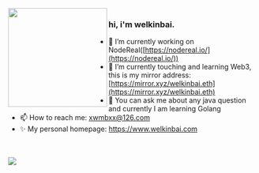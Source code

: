

<!--
**welkinbai/welkinbai** is a ✨ _special_ ✨ repository because its `README.md` (this file) appears on your GitHub profile.

Here are some ideas to get you started:

- 🔭 I’m currently working on ...
- 🌱 I’m currently learning ...
- 👯 I’m looking to collaborate on ...
- 🤔 I’m looking for help with ...
- 💬 Ask me about ...
- 📫 How to reach me: ...
- 😄 Pronouns: ...
- ⚡ Fun fact: ...
-->

<img align="left" height="200" src="https://media.giphy.com/media/ao9DUiTKH60XS/giphy.gif"/>

### hi, i'm welkinbai.
- 🔭 I’m currently working on NodeReal([https://nodereal.io/](https://nodereal.io/))
- 🌱 I’m currently touching and learning Web3, this is my mirror address:[https://mirror.xyz/welkinbai.eth](https://mirror.xyz/welkinbai.eth)
- 💬 You can ask me about any java question and currently I am learning Golang
- 📫 How to reach me: [xwmbxx@126.com](mailto:xwmbxx@126.com)
- ✨ My personal homepage: https://www.welkinbai.com
<br>
<br>
<img src="https://komarev.com/ghpvc/?username=welkinbai&color=blueviolet&style=flat-square">
